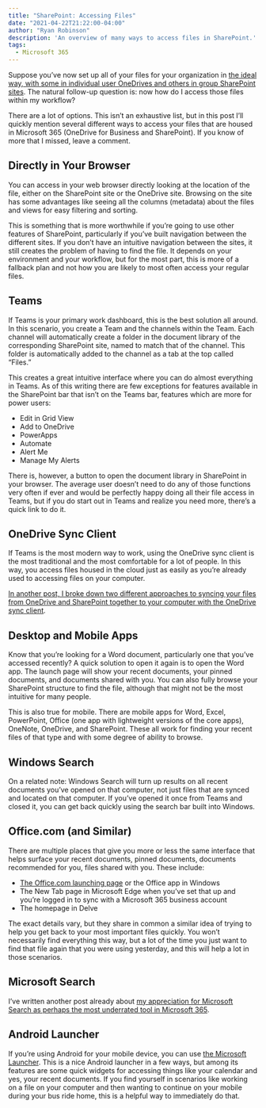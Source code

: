 ```yaml
---
title: "SharePoint: Accessing Files"
date: "2021-04-22T21:22:00-04:00"
author: "Ryan Robinson"
description: 'An overview of many ways to access files in SharePoint.'
tags:
  - Microsoft 365
---
```


Suppose you’ve now set up all of your files for your organization in [the ideal way, with some in individual user OneDrives and others in group SharePoint sites](/posts/2021/onedrive-sharepoint/). The natural follow-up question is: now how do I access those files within my workflow?

There are a lot of options. This isn’t an exhaustive list, but in this post I’ll quickly mention several different ways to access your files that are housed in Microsoft 365 (OneDrive for Business and SharePoint). If you know of more that I missed, leave a comment.

## Directly in Your Browser

You can access in your web browser directly looking at the location of the file, either on the SharePoint site or the OneDrive site. Browsing on the site has some advantages like seeing all the columns (metadata) about the files and views for easy filtering and sorting.

This is something that is more worthwhile if you’re going to use other features of SharePoint, particularly if you’ve built navigation between the different sites. If you don’t have an intuitive navigation between the sites, it still creates the problem of having to find the file. It depends on your environment and your workflow, but for the most part, this is more of a fallback plan and not how you are likely to most often access your regular files.

## Teams

If Teams is your primary work dashboard, this is the best solution all around. In this scenario, you create a Team and the channels within the Team. Each channel will automatically create a folder in the document library of the corresponding SharePoint site, named to match that of the channel. This folder is automatically added to the channel as a tab at the top called “Files.”

This creates a great intuitive interface where you can do almost everything in Teams. As of this writing there are few exceptions for features available in the SharePoint bar that isn’t on the Teams bar, features which are more for power users:

- Edit in Grid View
- Add to OneDrive
- PowerApps
- Automate
- Alert Me
- Manage My Alerts

There is, however, a button to open the document library in SharePoint in your browser. The average user doesn’t need to do any of those functions very often if ever and would be perfectly happy doing all their file access in Teams, but if you do start out in Teams and realize you need more, there’s a quick link to do it.

## OneDrive Sync Client

If Teams is the most modern way to work, using the OneDrive sync client is the most traditional and the most comfortable for a lot of people. In this way, you access files housed in the cloud just as easily as you’re already used to accessing files on your computer.

[In another post, I broke down two different approaches to syncing your files from OneDrive and SharePoint together to your computer with the OneDrive sync client](/posts/2021/desktop-sync-files-onedrive-sharepoint/).

## Desktop and Mobile Apps

Know that you’re looking for a Word document, particularly one that you’ve accessed recently? A quick solution to open it again is to open the Word app. The launch page will show your recent documents, your pinned documents, and documents shared with you. You can also fully browse your SharePoint structure to find the file, although that might not be the most intuitive for many people.

This is also true for mobile. There are mobile apps for Word, Excel, PowerPoint, Office (one app with lightweight versions of the core apps), OneNote, OneDrive, and SharePoint. These all work for finding your recent files of that type and with some degree of ability to browse.

## Windows Search

On a related note: Windows Search will turn up results on all recent documents you’ve opened on that computer, not just files that are synced and located on that computer. If you’ve opened it once from Teams and closed it, you can get back quickly using the search bar built into Windows.

## Office.com (and Similar)

There are multiple places that give you more or less the same interface that helps surface your recent documents, pinned documents, documents recommended for you, files shared with you. These include:

- [The Office.com launching page](https://www.office.com/) or the Office app in Windows
- The New Tab page in Microsoft Edge when you’ve set that up and you’re logged in to sync with a Microsoft 365 business account
- The homepage in Delve

The exact details vary, but they share in common a similar idea of trying to help you get back to your most important files quickly. You won’t necessarily find everything this way, but a lot of the time you just want to find that file again that you were using yesterday, and this will help a lot in those scenarios.

## Microsoft Search

I’ve written another post already about [my appreciation for Microsoft Search as perhaps the most underrated tool in Microsoft 365](/posts/2021/microsoft-search-introduction/).

## Android Launcher

If you’re using Android for your mobile device, you can use [the Microsoft Launcher](https://play.google.com/store/apps/details?id=com.microsoft.launcher&hl=en_US&gl=US). This is a nice Android launcher in a few ways, but among its features are some quick widgets for accessing things like your calendar and yes, your recent documents. If you find yourself in scenarios like working on a file on your computer and then wanting to continue on your mobile during your bus ride home, this is a helpful way to immediately do that.
